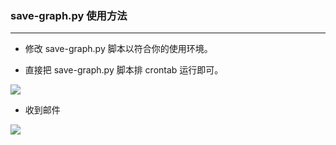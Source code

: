 ### save-graph.py 使用方法
---

- 修改 save-graph.py 脚本以符合你的使用环境。

- 直接把 save-graph.py 脚本排 crontab 运行即可。

![](images/save-graph1.jpg)

- 收到邮件

![](images/save-graph2.jpg)

